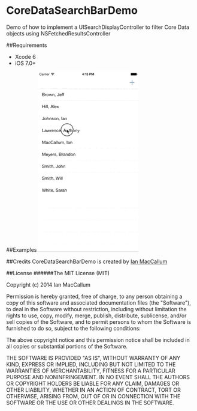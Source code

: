 CoreDataSearchBarDemo
=====================

Demo of how to implement a UISearchDisplayController to filter Core Data objects using NSFetchedResultsController

##Requirements
*	Xcode 6
*	iOS 7.0+

##Examples
![CoreDataSearchBarDemo: preview default](https://raw.githubusercontent.com/iMac239/CoreDataSearchBarDemo/master/Repo%20Resources/SearchBarDemo480.gif)

##Credits
CoreDataSearchBarDemo is created by [Ian MacCallum](https://twitter.com/imac239)

##License
######The MIT License (MIT)

Copyright (c) 2014 Ian MacCallum

Permission is hereby granted, free of charge, to any person obtaining a copy
of this software and associated documentation files (the "Software"), to deal
in the Software without restriction, including without limitation the rights
to use, copy, modify, merge, publish, distribute, sublicense, and/or sell
copies of the Software, and to permit persons to whom the Software is
furnished to do so, subject to the following conditions:

The above copyright notice and this permission notice shall be included in all
copies or substantial portions of the Software.

THE SOFTWARE IS PROVIDED "AS IS", WITHOUT WARRANTY OF ANY KIND, EXPRESS OR
IMPLIED, INCLUDING BUT NOT LIMITED TO THE WARRANTIES OF MERCHANTABILITY,
FITNESS FOR A PARTICULAR PURPOSE AND NONINFRINGEMENT. IN NO EVENT SHALL THE
AUTHORS OR COPYRIGHT HOLDERS BE LIABLE FOR ANY CLAIM, DAMAGES OR OTHER
LIABILITY, WHETHER IN AN ACTION OF CONTRACT, TORT OR OTHERWISE, ARISING FROM,
OUT OF OR IN CONNECTION WITH THE SOFTWARE OR THE USE OR OTHER DEALINGS IN THE
SOFTWARE.
